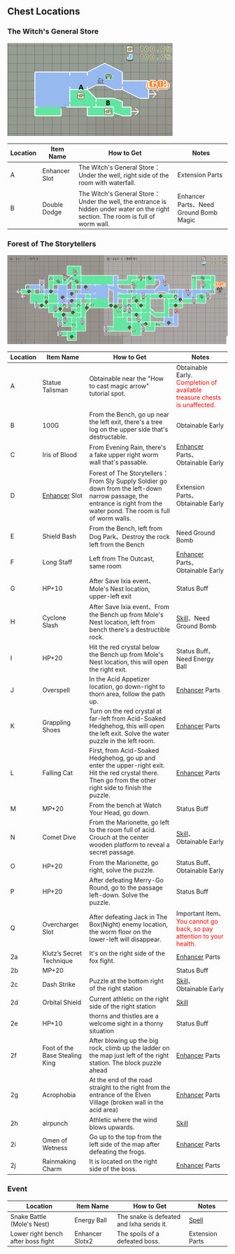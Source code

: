<h2>Chest Locations</h2>

<!-- images or urls list for this page -->
[Enhancer]: wiki/en/table_of_contents/enhancer
[Skill]: wiki/en/table_of_contents/skill
[Spell]: wiki/en/table_of_contents/spelll

### The Witch's General Store

![twgs](../../../assets/images/wiki/map/boxmap0.png)

| Location | Item Name | How to Get | Notes  |
|---|---|---|---|
| A | Enhancer Slot | The Witch's General Store：Under the well, right side of the room with waterfall. | Extension Parts  |
| B | Double Dodge | The Witch's General Store：Under the well, the entrance is hidden under water on the right section. The room is full of worm wall. | Enhancer Parts、Need Ground Bomb Magic |

### Forest of The Storytellers

![fots](../../../assets/images/wiki/map/0.22mapBox.png)

| Location | Item Name | How to Get | Notes  |
|---|---|---|---|
| A | Statue Talisman | Obtainable near the "How to cast magic arrow" tutorial spot. | Obtainable Early.<br><font color=red>Completion of available treasure chests is unaffected.</font>  |
| B | 100G | From the Bench, go up near the left exit, there's a tree log on the upper side that's destructable. | Obtainable Early  |
| C | Iris of Blood | From Evening Rain, there's a fake upper right worm wall that's passable. | [Enhancer] Parts、Obtainable Early  |
| D | [Enhancer] Slot | Forest of The Storytellers：From Sly Supply Soldier go down from the left-down narrow passage, the entrance is right from the water pond. The room is full of worm walls. | Extension Parts、Obtainable Early  |
| E | Shield Bash | From the Bench, left from Dog Park、Destroy the rock left from the Bench | Need Ground Bomb  |
| F | Long Staff | Left from The Outcast, same room | [Enhancer] Parts、Obtainable Early  |
| G | HP+10 | After Save Ixia event、Mole's Nest location, upper-left exit | Status Buff  |
| H | Cyclone Slash | After Save Ixia event、From the Bench up from Mole's Nest location, left from bench there's a destructible rock. | [Skill]、Need Ground Bomb  |
| I | HP+20 | Hit the red crystal below the Bench up from Mole's Nest location, this will open the right exit. | Status Buff、Need Energy Ball  |
| J | Overspell | In the Acid Appetizer location, go down-right to thorn area, follow the path up. | [Enhancer] Parts  |
| K | Grappling Shoes | Turn on the red crystal at far-left from Acid-Soaked Hedghehog, this will open the left exit. Solve the water puzzle in the left room. | [Enhancer] Parts  |
| L | Falling Cat | First, from Acid-Soaked Hedghehog, go up and enter the upper-right exit. Hit the red crystal there. Then go from the other right side to finish the puzzle. | [Enhancer] Parts  |
| M | MP+20 | From the bench at Watch Your Head, go down. | Status Buff  |
| N | Comet Dive | From the Marionette, go left to the room full of acid. Crouch at the center wooden platform to reveal a secret passage. | [Skill]、Obtainable Early  |
| O | HP+20 | From the Marionette, go right, solve the puzzle. | Status Buff、Obtainable Early  |
| P | HP+20 | After defeating Merry-Go Round, go to the passage left-down. Solve the puzzle. | Status Buff  |
| Q | Overcharger Slot | After defeating Jack in The Box(Night) enemy location, the worm floor on the lower-left will disappear. | Important Item、<font color=red>You cannot go back, so pay attention to your health.</font>  |
| 2a | Klutz’s Secret Technique | It's on the right side of the fox fight. | [Enhancer] Parts  |
| 2b | MP+20 |  | Status Buff |
| 2c | Dash Strike | Puzzle at the bottom right of the right station | [Skill]、Obtainable Early  |
| 2d | Orbital Shield | Current athletic on the right side of the right station | [Skill]  |
| 2e | HP+10 | thorns and thistles are a welcome sight in a thorny situation | Status Buff  |
| 2f | Foot of the Base Stealing King | After blowing up the big rock, climb up the ladder on the map just left of the right station. The block puzzle ahead | [Enhancer] Parts  |
| 2g | Acrophobia | At the end of the road straight to the right from the entrance of the Elven Village (broken wall in the acid area) | [Enhancer] Parts  |
| 2h | airpunch | Athletic where the wind blows upwards. | [Skill]  |
| 2i | Omen of Wetness | Go up to the top from the left side of the map after defeating the frogs. | [Enhancer] Parts  |
| 2j | Rainmaking Charm | It is located on the right side of the boss. | [Enhancer] Parts |

### Event

| Location | Item Name | How to Get | Notes  |
|---|---|---|---|
| Snake Battle (Mole's Nest) | Energy Ball | The snake is defeated and Ixha sends it. | [Spell]  |
| Lower right bench after boss fight | Enhancer Slotx2 | The spoils of a defeated boss. | Extension Parts  |
